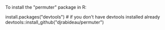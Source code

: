 To install the "permuter" package in R:

install.packages("devtools") # if you don't have devtools installed already
devtools::install_github("djrabideau/permuter")
